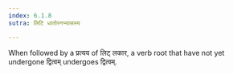 ```yaml
---
index: 6.1.8
sutra: लिटि धातोरनभ्यासस्य

---
```

When followed by a प्रत्यय of लिट् लकार,  a verb root that have not yet undergone द्वित्वम् undergoes द्वित्वम्. 